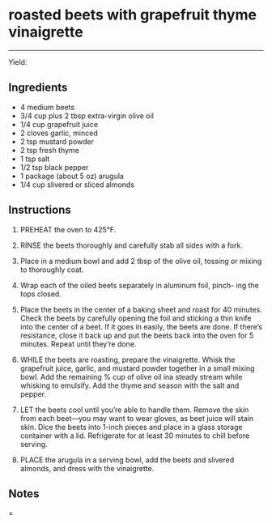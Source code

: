 # roasted beets with grapefruit thyme vinaigrette
---
Yield: 

## Ingredients
- 4 medium beets
- 3/4 cup plus 2 tbsp extra-virgin olive oil
- 1/4 cup grapefruit juice
- 2 cloves garlic, minced
- 2 tsp mustard powder
- 2 tsp fresh thyme
- 1 tsp salt
- 1/2 tsp black pepper
- 1 package (about 5 oz) arugula
- 1/4 cup slivered or sliced almonds

## Instructions
1. PREHEAT the oven to 425°F.
2. RINSE the beets thoroughly and carefully stab
all sides with a fork. 

3. Place in a medium bowl
and add 2 tbsp of the olive oil, tossing
or mixing to thoroughly coat.
4.  Wrap each of the
oiled beets separately in aluminum foil, pinch-
ing the tops closed.
5.  Place the beets in the center
of a baking sheet and roast for 40 minutes.
Check the beets by carefully opening the foil
and sticking a thin knife into the center of a
beet. If it goes in easily, the beets are done. If
there’s resistance, close it back up and put the
beets back into the oven for 5 minutes. Repeat
until they’re done.
6. WHILE the beets are roasting, prepare the
vinaigrette. Whisk the grapefruit juice, garlic,
and mustard powder together in a small mixing
bowl. Add the remaining % cup of olive oil ina
steady stream while whisking to emulsify. Add
the thyme and season with the salt and pepper.
7. LET the beets cool until you’re able to handle
them. Remove the skin from each beet—you may
want to wear gloves, as beet juice will stain skin.
Dice the beets into 1-inch pieces and place in a
glass storage container with a lid. Refrigerate
for at least 30 minutes to chill before serving.
8. PLACE the arugula in a serving bowl, add the
beets and slivered almonds, and dress with the
vinaigrette.

## Notes







=





